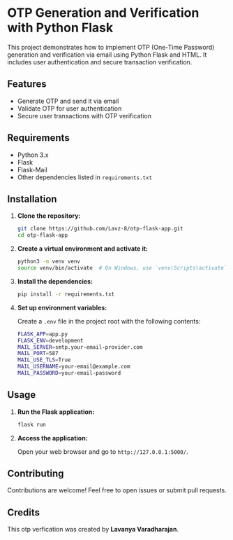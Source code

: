 # OTP Generation and Verification with Python Flask

This project demonstrates how to implement OTP (One-Time Password) generation and verification via email using Python Flask and HTML. It includes user authentication and secure transaction verification.

## Features

- Generate OTP and send it via email
- Validate OTP for user authentication
- Secure user transactions with OTP verification

## Requirements

- Python 3.x
- Flask
- Flask-Mail
- Other dependencies listed in `requirements.txt`

## Installation

1. **Clone the repository:**

    ```bash
    git clone https://github.com/Lavz-8/otp-flask-app.git
    cd otp-flask-app
    ```

2. **Create a virtual environment and activate it:**

    ```bash
    python3 -m venv venv
    source venv/bin/activate  # On Windows, use `venv\Scripts\activate`
    ```

3. **Install the dependencies:**

    ```bash
    pip install -r requirements.txt
    ```

4. **Set up environment variables:**

    Create a `.env` file in the project root with the following contents:

    ```bash
    FLASK_APP=app.py
    FLASK_ENV=development
    MAIL_SERVER=smtp.your-email-provider.com
    MAIL_PORT=587
    MAIL_USE_TLS=True
    MAIL_USERNAME=your-email@example.com
    MAIL_PASSWORD=your-email-password
    ```

## Usage

1. **Run the Flask application:**

    ```bash
    flask run
    ```

2. **Access the application:**

    Open your web browser and go to `http://127.0.0.1:5000/`.

## Contributing

Contributions are welcome! Feel free to open issues or submit pull requests.

## Credits
This otp verfication was created by **Lavanya Varadharajan**.

